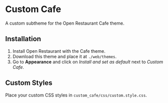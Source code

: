 # Custom Cafe

A custom subtheme for the Open Restaurant Cafe theme.

## Installation

1. Install Open Restaurant with the Cafe theme.
2. Download this theme and place it at `./web/themes`.
3. Go to **Appearance** and click on *Install and set as default* next to *Custom Cafe*.
 
## Custom Styles
 
Place your custom CSS styles in `custom_cafe/css/custom.style.css`.
